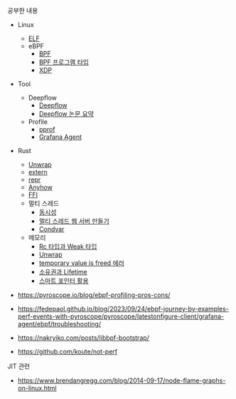 

공부한 내용
- Linux
  - [ELF](https://github.com/rlaisqls/TIL/blob/main/OS/linux/ELF.md)
  - eBPF
    - [BPF](https://github.com/rlaisqls/TIL/blob/main/OS/linux/BPF/BPF.md)
    - [BPF 프로그램 타입](https://github.com/rlaisqls/TIL/blob/main/OS/linux/BPF/BPF%E2%80%85%ED%94%84%EB%A1%9C%EA%B7%B8%EB%9E%A8%E2%80%85%ED%83%80%EC%9E%85.md)
    - [XDP](https://github.com/rlaisqls/TIL/blob/main/OS/linux/BPF/XDP.md)
- Tool
  - Deepflow
    - [Deepflow](https://github.com/rlaisqls/TIL/blob/main/DevOps/Monitoring/DeepFlow.md)
    - [Deepflow 논문 요약](https://github.com/rlaisqls/TIL/blob/main/DevOps/Monitoring/DeepFlow%E2%80%85%EB%85%BC%EB%AC%B8%E2%80%85%EC%9A%94%EC%95%BD.md)
  - Profile
    - [pprof](https://github.com/rlaisqls/TIL/blob/main/%EC%96%B8%EC%96%B4/Go/pprof.md)
    - [Grafana Agent](https://github.com/rlaisqls/TIL/blob/main/DevOps/Monitoring/grafana/Granafa%E2%80%85agent.md)
- Rust
  - [Unwrap](https://github.com/rlaisqls/TIL/blob/main/%EC%BD%94%EB%93%9C/%EC%96%B8%EC%96%B4/Rust/%EB%A9%94%EB%AA%A8%EB%A6%AC%20%EC%B0%B8%EC%A1%B0/Unwrap.md)
  - [extern](https://github.com/rlaisqls/TIL/blob/main/%EC%BD%94%EB%93%9C/%EC%96%B8%EC%96%B4/Rust/extern.md)
  - [repr](https://github.com/rlaisqls/TIL/blob/main/%EC%BD%94%EB%93%9C/%EC%96%B8%EC%96%B4/Rust/repr.md)
  - [Anyhow](https://github.com/rlaisqls/TIL/blob/main/%EC%BD%94%EB%93%9C/%EC%96%B8%EC%96%B4/Rust/%EC%98%88%EC%99%B8%EC%B2%98%EB%A6%AC/Anyhow.md)
  - [FFI](https://github.com/rlaisqls/TIL/blob/main/%EC%96%B8%EC%96%B4/Rust/ffi/FFI.md)
  - 멀티 스레드
    - [동시성](https://github.com/rlaisqls/TIL/blob/main/%EC%96%B8%EC%96%B4/Rust/%EC%8A%A4%EB%A0%88%EB%93%9C/%EB%8F%99%EC%8B%9C%EC%84%B1.md)
    - [멀티 스레드 웹 서버 만들기](https://github.com/rlaisqls/TIL/blob/main/%EC%96%B8%EC%96%B4/Rust/%EC%8A%A4%EB%A0%88%EB%93%9C/%EB%A9%80%ED%8B%B0%E2%80%85%EC%8A%A4%EB%A0%88%EB%93%9C%E2%80%85%EC%9B%B9%E2%80%85%EC%84%9C%EB%B2%84%E2%80%85%EB%A7%8C%EB%93%A4%EA%B8%B0.md)
    - [Condvar](https://github.com/rlaisqls/TIL/blob/main/%EC%96%B8%EC%96%B4/Rust/%EC%8A%A4%EB%A0%88%EB%93%9C/Condvar.md)
  - 메모리
    - [Rc 타입과 Weak 타입](https://github.com/rlaisqls/TIL/blob/main/%EC%96%B8%EC%96%B4/Rust/%EB%A9%94%EB%AA%A8%EB%A6%AC%20%EC%B0%B8%EC%A1%B0/Rc%E2%80%85%ED%83%80%EC%9E%85%EA%B3%BC%E2%80%85Weak%E2%80%85%ED%83%80%EC%9E%85.md)
    - [Unwrap](https://github.com/rlaisqls/TIL/blob/main/%EC%96%B8%EC%96%B4/Rust/%EB%A9%94%EB%AA%A8%EB%A6%AC%20%EC%B0%B8%EC%A1%B0/Rc%E2%80%5%ED%83%80%EC%9E%85%EA%B3%BC%E2%80%85Weak%E2%80%85%ED%83%80%EC%9E%85.md)
    - [temporary value is freed 에러](https://github.com/rlaisqls/TIL/blob/main/%EC%96%B8%EC%96%B4/Rust/%EB%A9%94%EB%AA%A8%EB%A6%AC%20%EC%B0%B8%EC%A1%B0/temporary%20value%20is%20freed%20%EC%97%90%EB%9F%AC.md)
    - [소유권과 Lifetime](https://github.com/rlaisqls/TIL/blob/main/%EC%96%B8%EC%96%B4/Rust/%EB%A9%94%EB%AA%A8%EB%A6%AC%20%EC%B0%B8%EC%A1%B0/%EC%86%8C%EC%9C%A0%EA%B6%8C%EA%B3%BC%E2%80%85Lifetime.md)
    - [스마트 포인터 활용](https://github.com/rlaisqls/TIL/blob/main/%EC%96%B8%EC%96%B4/Rust/%EB%A9%94%EB%AA%A8%EB%A6%AC%20%EC%B0%B8%EC%A1%B0/%EC%8A%A4%EB%A7%88%ED%8A%B8%E2%80%85%ED%8F%AC%EC%9D%B8%ED%84%B0%E2%80%85%ED%99%9C%EC%9A%A9.md)

- https://pyroscope.io/blog/ebpf-profiling-pros-cons/
- https://fedepaol.github.io/blog/2023/09/24/ebpf-journey-by-examples-perf-events-with-pyroscope/pyroscope/latestonfigure-client/grafana-agent/ebpf/troubleshooting/
- https://nakryiko.com/posts/libbpf-bootstrap/
- https://github.com/koute/not-perf

JIT 관련
- https://www.brendangregg.com/blog/2014-09-17/node-flame-graphs-on-linux.html